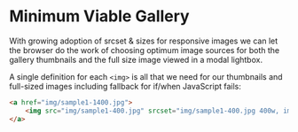 # Minimum Viable Gallery

With growing adoption of srcset & sizes for responsive images we can let the browser do the work of choosing optimum image sources for both the gallery thumbnails and the full size image viewed in a modal lightbox.

A single definition for each `<img>` is all that we need for our thumbnails and full-sized images including fallback for if/when JavaScript fails:

```html
<a href="img/sample1-1400.jpg">
	<img src="img/sample1-400.jpg" srcset="img/sample1-400.jpg 400w, img/sample1-600.jpg 600w, img/sample1-800.jpg 800w, img/sample1-1000.jpg 1000w, img/sample1-1200.jpg 1200w, img/sample1-1400.jpg 1400w, sample1-1800.jpg 1800w, sample1-2400.jpg 2400w" sizes="(min-width: 800px) 200px, 300px" alt="sample image">
</a>
```
